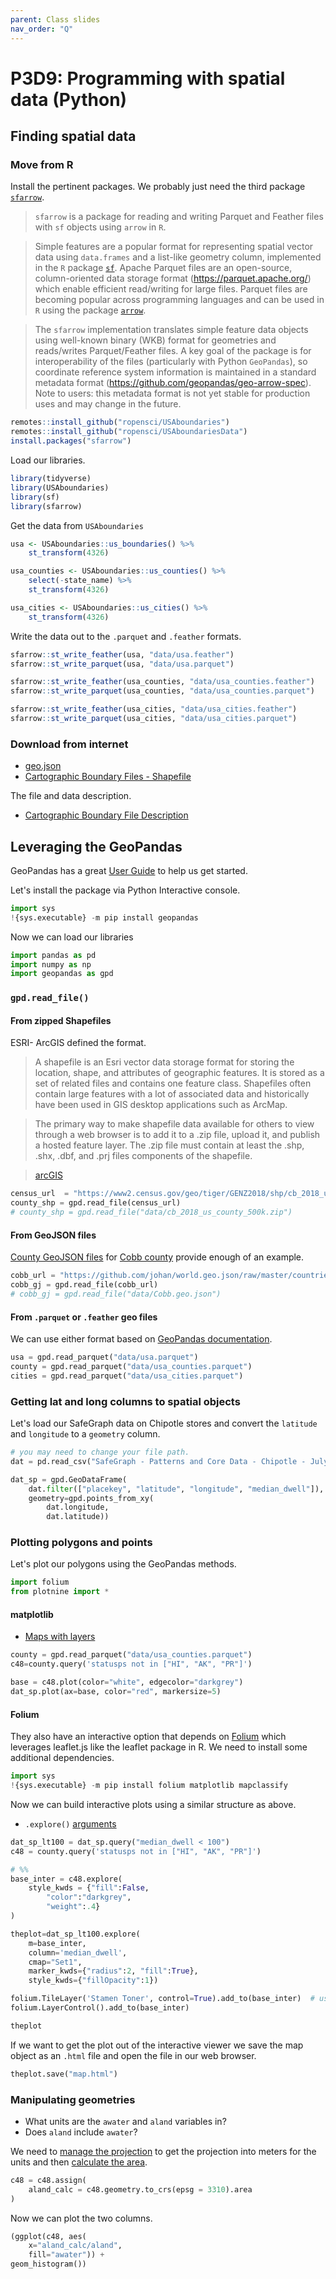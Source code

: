 ```yaml
---
parent: Class slides
nav_order: "Q"
---
```


# P3D9: Programming with spatial data (Python)

## Finding spatial data

### Move from R

Install the pertinent packages. We probably just need the third package [`sfarrow`](https://github.com/wcjochem/sfarrow).

> `sfarrow` is a package for reading and writing Parquet and Feather files
with `sf` objects using `arrow` in `R`.

> Simple features are a popular format for representing spatial vector
data using `data.frames` and a list-like geometry column, implemented in
the `R` package [`sf`](https://r-spatial.github.io/sf/). Apache Parquet
files are an open-source, column-oriented data storage format
(<https://parquet.apache.org/>) which enable efficient read/writing for
large files. Parquet files are becoming popular across programming
languages and can be used in `R` using the package
[`arrow`](https://github.com/apache/arrow/).

> The `sfarrow` implementation translates simple feature data objects
using well-known binary (WKB) format for geometries and reads/writes
Parquet/Feather files. A key goal of the package is for interoperability
of the files (particularly with Python `GeoPandas`), so coordinate
reference system information is maintained in a standard metadata format
(<https://github.com/geopandas/geo-arrow-spec>). Note to users: this
metadata format is not yet stable for production uses and may change in
the future.

```R
remotes::install_github("ropensci/USAboundaries")
remotes::install_github("ropensci/USAboundariesData")
install.packages("sfarrow")
```

Load our libraries.

```R
library(tidyverse)
library(USAboundaries)
library(sf)
library(sfarrow)
```

Get the data from `USAboundaries`

```R
usa <- USAboundaries::us_boundaries() %>%
    st_transform(4326)

usa_counties <- USAboundaries::us_counties() %>%
    select(-state_name) %>%
    st_transform(4326)

usa_cities <- USAboundaries::us_cities() %>%
    st_transform(4326)
```

Write the data out to the `.parquet` and `.feather` formats.

```R
sfarrow::st_write_feather(usa, "data/usa.feather")
sfarrow::st_write_parquet(usa, "data/usa.parquet")

sfarrow::st_write_feather(usa_counties, "data/usa_counties.feather")
sfarrow::st_write_parquet(usa_counties, "data/usa_counties.parquet")

sfarrow::st_write_feather(usa_cities, "data/usa_cities.feather")
sfarrow::st_write_parquet(usa_cities, "data/usa_cities.parquet")
```
### Download from internet

- [geo.json](https://github.com/johan/world.geo.json/blob/master/countries/USA/GA/Cobb.geo.json)
- [Cartographic Boundary Files - Shapefile](https://www.census.gov/geographies/mapping-files/time-series/geo/carto-boundary-file.html)

The file and data description.

- [Cartographic Boundary File Description](https://www.census.gov/programs-surveys/geography/technical-documentation/naming-convention/cartographic-boundary-file.html)

## Leveraging the GeoPandas

GeoPandas has a great [User Guide](https://geopandas.org/docs/user_guide.html) to help us get started.

Let's install the package via Python Interactive console.

```python
import sys
!{sys.executable} -m pip install geopandas
```

Now we can load our libraries

```python
import pandas as pd
import numpy as np
import geopandas as gpd
```

### `gpd.read_file()`

#### From zipped Shapefiles

ESRI- ArcGIS defined the format.

> A shapefile is an Esri vector data storage format for storing the location, shape, and attributes of geographic features. It is stored as a set of related files and contains one feature class. Shapefiles often contain large features with a lot of associated data and historically have been used in GIS desktop applications such as ArcMap.

> The primary way to make shapefile data available for others to view through a web browser is to add it to a .zip file, upload it, and publish a hosted feature layer. The .zip file must contain at least the .shp, .shx, .dbf, and .prj files components of the shapefile.

> [arcGIS](https://doc.arcgis.com/en/arcgis-online/reference/shapefiles.htm)

```Python
census_url  = "https://www2.census.gov/geo/tiger/GENZ2018/shp/cb_2018_us_county_500k.zip"
county_shp = gpd.read_file(census_url)
# county_shp = gpd.read_file("data/cb_2018_us_county_500k.zip")
```

#### From GeoJSON files

[County GeoJSON files](https://github.com/johan/world.geo.json/tree/master/countries/USA) for [Cobb county](https://github.com/johan/world.geo.json/blob/master/countries/USA/GA/Cobb.geo.json) provide enough of an example.

```python
cobb_url = "https://github.com/johan/world.geo.json/raw/master/countries/USA/GA/Cobb.geo.json"
cobb_gj = gpd.read_file(cobb_url)
# cobb_gj = gpd.read_file("data/Cobb.geo.json")
```

#### From `.parquet` or `.feather` geo files

We can use either format based on [GeoPandas documentation](https://geopandas.org/docs/reference/io.html#feather).

```python
usa = gpd.read_parquet("data/usa.parquet")
county = gpd.read_parquet("data/usa_counties.parquet")
cities = gpd.read_parquet("data/usa_cities.parquet")
```

### Getting lat and long columns to spatial objects

Let's load our SafeGraph data on Chipotle stores and convert the `latitude` and `longitude` to a `geometry` column.

```python
# you may need to change your file path.
dat = pd.read_csv("SafeGraph - Patterns and Core Data - Chipotle - July 2021/Core Places and Patterns Data/chipotle_core_poi_and_patterns.csv")

dat_sp = gpd.GeoDataFrame(
    dat.filter(["placekey", "latitude", "longitude", "median_dwell"]), 
    geometry=gpd.points_from_xy(
        dat.longitude,
        dat.latitude))

```

### Plotting polygons and points

Let's plot our polygons using the GeoPandas methods.

```python
import folium
from plotnine import *
```

#### matplotlib

- [Maps with layers](https://geopandas.org/docs/user_guide/mapping.html#maps-with-layers)

```python
county = gpd.read_parquet("data/usa_counties.parquet")
c48=county.query('statusps not in ["HI", "AK", "PR"]')

base = c48.plot(color="white", edgecolor="darkgrey")
dat_sp.plot(ax=base, color="red", markersize=5)
```

#### Folium

They also have an interactive option that depends on [Folium](https://python-visualization.github.io/folium/index.html) which leverages leaflet.js like the leaflet package in R. We need to install some additional dependencies.

```python
import sys
!{sys.executable} -m pip install folium matplotlib mapclassify
```

Now we can build interactive plots using a similar structure as above.

- `.explore()` [arguments](https://geopandas.org/docs/reference/api/geopandas.GeoDataFrame.explore.html#geopandas.GeoDataFrame.explore)



```python
dat_sp_lt100 = dat_sp.query("median_dwell < 100")
c48 = county.query('statusps not in ["HI", "AK", "PR"]')

# %%
base_inter = c48.explore(
    style_kwds = {"fill":False, 
        "color":"darkgrey",
        "weight":.4}
)

theplot=dat_sp_lt100.explore(
    m=base_inter,
    column='median_dwell',
    cmap="Set1",
    marker_kwds={"radius":2, "fill":True},
    style_kwds={"fillOpacity":1})

folium.TileLayer('Stamen Toner', control=True).add_to(base_inter)  # use folium to add alternative tiles
folium.LayerControl().add_to(base_inter)  

theplot
```

If we want to get the plot out of the interactive viewer we save the map object as an `.html` file and open the file in our web browser.

```python
theplot.save("map.html")
```

### Manipulating geometries

- What units are the `awater` and `aland` variables in?
- Does `aland` include `awater`?

We need to [manage the projection](https://geopandas.org/docs/user_guide/projections.html) to get the projection into meters for the units and then [calculate the area](https://geopandas.org/docs/reference/api/geopandas.GeoSeries.area.html).

```python
c48 = c48.assign(
    aland_calc = c48.geometry.to_crs(epsg = 3310).area
)
```

Now we can plot the two columns.

```python
(ggplot(c48, aes(
    x="aland_calc/aland",
    fill="awater")) + 
geom_histogram())
```
